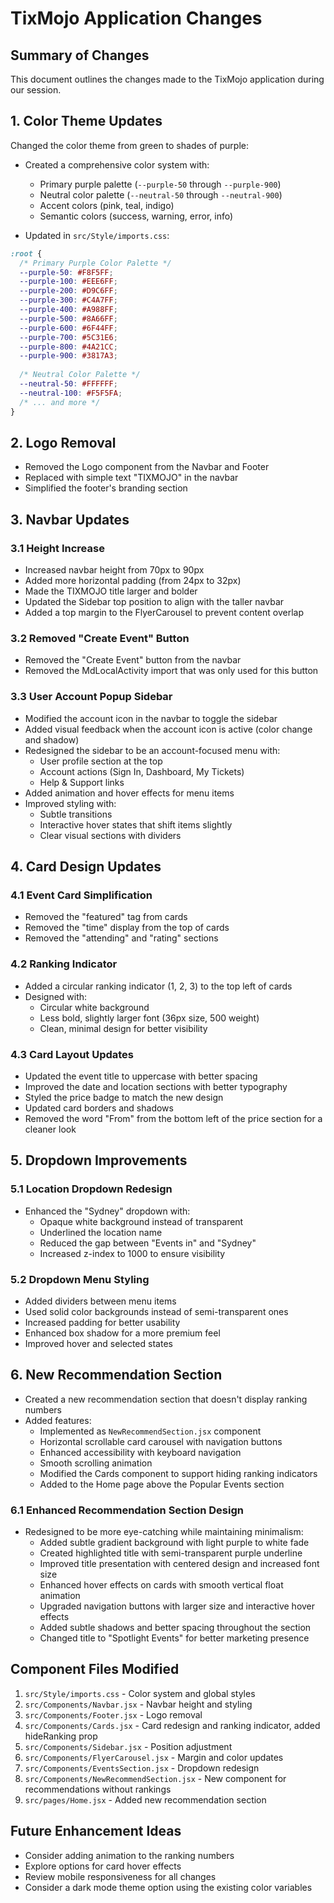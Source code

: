 # TixMojo Application Changes

## Summary of Changes

This document outlines the changes made to the TixMojo application during our session.

## 1. Color Theme Updates

Changed the color theme from green to shades of purple:

- Created a comprehensive color system with:
  - Primary purple palette (`--purple-50` through `--purple-900`)
  - Neutral color palette (`--neutral-50` through `--neutral-900`)
  - Accent colors (pink, teal, indigo)
  - Semantic colors (success, warning, error, info)

- Updated in `src/Style/imports.css`:
```css
:root {
  /* Primary Purple Color Palette */
  --purple-50: #F8F5FF;
  --purple-100: #EEE6FF;
  --purple-200: #D9C6FF;
  --purple-300: #C4A7FF;
  --purple-400: #A988FF;
  --purple-500: #8A66FF;
  --purple-600: #6F44FF;
  --purple-700: #5C31E6;
  --purple-800: #4A21CC;
  --purple-900: #3817A3;
  
  /* Neutral Color Palette */
  --neutral-50: #FFFFFF;
  --neutral-100: #F5F5FA;
  /* ... and more */
}
```

## 2. Logo Removal

- Removed the Logo component from the Navbar and Footer
- Replaced with simple text "TIXMOJO" in the navbar
- Simplified the footer's branding section

## 3. Navbar Updates

### 3.1 Height Increase
- Increased navbar height from 70px to 90px
- Added more horizontal padding (from 24px to 32px)
- Made the TIXMOJO title larger and bolder
- Updated the Sidebar top position to align with the taller navbar
- Added a top margin to the FlyerCarousel to prevent content overlap

### 3.2 Removed "Create Event" Button
- Removed the "Create Event" button from the navbar
- Removed the MdLocalActivity import that was only used for this button

### 3.3 User Account Popup Sidebar
- Modified the account icon in the navbar to toggle the sidebar
- Added visual feedback when the account icon is active (color change and shadow)
- Redesigned the sidebar to be an account-focused menu with:
  - User profile section at the top
  - Account actions (Sign In, Dashboard, My Tickets)
  - Help & Support links
- Added animation and hover effects for menu items
- Improved styling with:
  - Subtle transitions
  - Interactive hover states that shift items slightly
  - Clear visual sections with dividers

## 4. Card Design Updates

### 4.1 Event Card Simplification
- Removed the "featured" tag from cards
- Removed the "time" display from the top of cards
- Removed the "attending" and "rating" sections

### 4.2 Ranking Indicator
- Added a circular ranking indicator (1, 2, 3) to the top left of cards
- Designed with:
  - Circular white background
  - Less bold, slightly larger font (36px size, 500 weight)
  - Clean, minimal design for better visibility

### 4.3 Card Layout Updates
- Updated the event title to uppercase with better spacing
- Improved the date and location sections with better typography
- Styled the price badge to match the new design
- Updated card borders and shadows
- Removed the word "From" from the bottom left of the price section for a cleaner look

## 5. Dropdown Improvements

### 5.1 Location Dropdown Redesign
- Enhanced the "Sydney" dropdown with:
  - Opaque white background instead of transparent
  - Underlined the location name
  - Reduced the gap between "Events in" and "Sydney"
  - Increased z-index to 1000 to ensure visibility
  
### 5.2 Dropdown Menu Styling
- Added dividers between menu items
- Used solid color backgrounds instead of semi-transparent ones
- Increased padding for better usability
- Enhanced box shadow for a more premium feel
- Improved hover and selected states

## 6. New Recommendation Section

- Created a new recommendation section that doesn't display ranking numbers
- Added features:
  - Implemented as `NewRecommendSection.jsx` component
  - Horizontal scrollable card carousel with navigation buttons
  - Enhanced accessibility with keyboard navigation
  - Smooth scrolling animation
  - Modified the Cards component to support hiding ranking indicators
  - Added to the Home page above the Popular Events section

### 6.1 Enhanced Recommendation Section Design
- Redesigned to be more eye-catching while maintaining minimalism:
  - Added subtle gradient background with light purple to white fade
  - Created highlighted title with semi-transparent purple underline
  - Improved title presentation with centered design and increased font size
  - Enhanced hover effects on cards with smooth vertical float animation
  - Upgraded navigation buttons with larger size and interactive hover effects
  - Added subtle shadows and better spacing throughout the section
  - Changed title to "Spotlight Events" for better marketing presence

## Component Files Modified

1. `src/Style/imports.css` - Color system and global styles
2. `src/Components/Navbar.jsx` - Navbar height and styling
3. `src/Components/Footer.jsx` - Logo removal
4. `src/Components/Cards.jsx` - Card redesign and ranking indicator, added hideRanking prop
5. `src/Components/Sidebar.jsx` - Position adjustment
6. `src/Components/FlyerCarousel.jsx` - Margin and color updates
7. `src/Components/EventsSection.jsx` - Dropdown redesign
8. `src/Components/NewRecommendSection.jsx` - New component for recommendations without rankings
9. `src/pages/Home.jsx` - Added new recommendation section

## Future Enhancement Ideas

- Consider adding animation to the ranking numbers
- Explore options for card hover effects
- Review mobile responsiveness for all changes
- Consider a dark mode theme option using the existing color variables